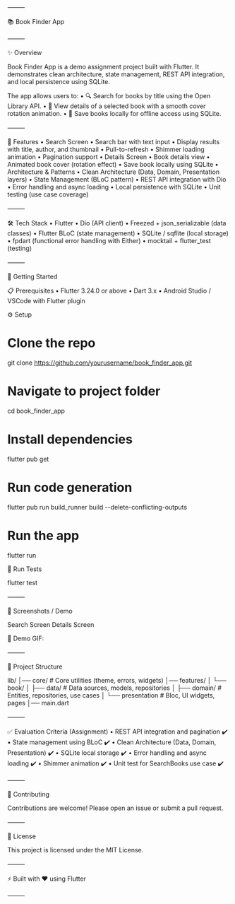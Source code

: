 ⸻

📚 Book Finder App

⸻

✨ Overview

Book Finder App is a demo assignment project built with Flutter.
It demonstrates clean architecture, state management, REST API integration, and local persistence using SQLite.

The app allows users to:
	•	🔍 Search for books by title using the Open Library API.
	•	📖 View details of a selected book with a smooth cover rotation animation.
	•	💾 Save books locally for offline access using SQLite.

⸻

🎯 Features
	•	Search Screen
	•	Search bar with text input
	•	Display results with title, author, and thumbnail
	•	Pull-to-refresh
	•	Shimmer loading animation
	•	Pagination support
	•	Details Screen
	•	Book details view
	•	Animated book cover (rotation effect)
	•	Save book locally using SQLite
	•	Architecture & Patterns
	•	Clean Architecture (Data, Domain, Presentation layers)
	•	State Management (BLoC pattern)
	•	REST API integration with Dio
	•	Error handling and async loading
	•	Local persistence with SQLite
	•	Unit testing (use case coverage)

⸻

🛠️ Tech Stack
	•	Flutter
	•	Dio (API client)
	•	Freezed + json_serializable (data classes)
	•	Flutter BLoC (state management)
	•	SQLite / sqflite (local storage)
	•	fpdart (functional error handling with Either)
	•	mocktail + flutter_test (testing)

⸻

🚀 Getting Started

📋 Prerequisites
	•	Flutter 3.24.0 or above
	•	Dart 3.x
	•	Android Studio / VSCode with Flutter plugin

⚙️ Setup

# Clone the repo
git clone https://github.com/yourusername/book_finder_app.git

# Navigate to project folder
cd book_finder_app

# Install dependencies
flutter pub get

# Run code generation
flutter pub run build_runner build --delete-conflicting-outputs

# Run the app
flutter run

🧪 Run Tests

flutter test


⸻

📱 Screenshots / Demo

Search Screen	Details Screen
	

🎥 Demo GIF:


⸻

🧩 Project Structure

lib/
│── core/                # Core utilities (theme, errors, widgets)
│── features/
│   └── book/
│       ├── data/        # Data sources, models, repositories
│       ├── domain/      # Entities, repositories, use cases
│       └── presentation # Bloc, UI widgets, pages
│── main.dart


⸻

✅ Evaluation Criteria (Assignment)
	•	REST API integration and pagination ✔️
	•	State management using BLoC ✔️
	•	Clean Architecture (Data, Domain, Presentation) ✔️
	•	SQLite local storage ✔️
	•	Error handling and async loading ✔️
	•	Shimmer animation ✔️
	•	Unit test for SearchBooks use case ✔️

⸻

🤝 Contributing

Contributions are welcome! Please open an issue or submit a pull request.

⸻

📜 License

This project is licensed under the MIT License.

⸻

⚡️ Built with ❤️ using Flutter

⸻
